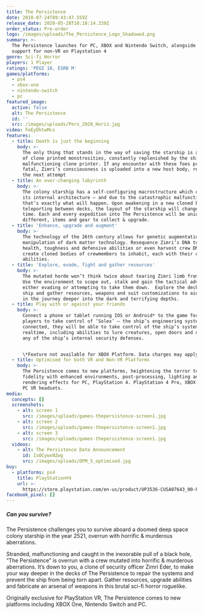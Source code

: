 ```yaml
---
title: The Persistence
date: 2018-07-24T09:43:47.559Z
release_date: 2020-05-28T10:18:14.339Z
order_status: Pre-order
logo: /images/uploads/The_Persistence_Logo_Shadowed.png
summary: >-
  The Persistence launches for PC, XBOX and Nintendo Switch, alongside adding
  support for non-VR on Playstation 4
genre: Sci-fi Horror
players: 1 Player
ratings: 'PEGI 18, ESRB M'
games/platforms:
  - ps4
  - xbox-one
  - nintendo-switch
  - pc
featured_image:
  active: false
  alt: The Persistence
  id: ''
  src: /images/uploads/Pers_2020_Horiz.jpg
video: FeEyDhtwMcs
features:
  - title: Death is just the beginning
    body: >-
      The only thing that stands in the way of saving the starship is an array
      of clone printed monstrosities, constantly replenished by the ship’s
      malfunctioning clone printer. If any encounter with these foes proves
      fatal, Zimri’s consciousness is uploaded into a new host body, ready for
      the next attempt
  - title: An ever-changing labyrinth
    body: >-
      The colony starship has a self-configuring macrostructure which can alter
      its internal architecture – and due to the catastrophic malfunction,
      that’s exactly what will happen. Upon awakening in a new cloned body or on
      teleporting between decks, the layout of the starship will change each
      time. Each and every expedition into The Persistence will be unique with
      different, items and gear to collect & upgrade.
  - title: 'Enhance, upgrade and augment'
    body: >-
      The technology of the 26th century allows for genetic augmentation and
      manipulation of dark matter technology. Resequence Zimri’s DNA to improve
      health, toughness and defensive abilities or even harvest crew DNA to
      create cloned bodies of crewmembers to inhabit, each with their own unique
      abilities.
  - title: 'Explore, evade, fight and gather resources'
    body: >-
      The mutated horde won’t think twice about tearing Zimri limb from limb.
      Use the environment to scope out, stalk and gain the tactical advantage in
      either evading or attempting to take them down.  Explore the decks of the
      ship and gather resources, weapons and suit customizations to aid survival
      in the journey deeper into the dark and terrifying depths.
  - title: Play with or against your friends
    body: >-
      Connect a phone or tablet running IOS or Android* to the game for up to 4
      players to take control of ‘Solex’ – the ship’s engineering system. Once
      connected, they will be able to take control of the ship’s systems in
      realtime, including abilities to lure creatures, open doors and disable
      any of the ship’s internal security defenses.


      \*Feature not available for XBOX Platform. Data charges may apply
  - title: Optimised for both VR and Non-VR Platforms
    body: >-
      The Persistence comes to new platforms, heightening the terror to a new
      fidelity with enhanced environments, post-processing, lighting and
      rendering effects for PC, PlayStation 4. PlayStation 4 Pro, XBOX One X and
      PC VR headsets.
media:
  concepts: []
  screenshots:
    - alt: screen 1
      src: /images/uploads/games-thepersistence-screen1.jpg
    - alt: screen 2
      src: /images/uploads/games-thepersistence-screen1.jpg
    - alt: screen 3
      src: /images/uploads/games-thepersistence-screen1.jpg
  videos:
    - alt: The Persistence Date Announcement
      id: IsOCywxNZwg
      src: /images/uploads/OPM_5_optimised.jpg
buy:
  - platforms: ps4
    title: PlayStation®4
    url: >-
      https://store.playstation.com/en-us/product/UP3536-CUSA07643_00-FRONTIER25202048?smcid=pdc%3Agb-en%3Aweb-pdc-games-the-persistence-ps4%3Aleadproductinfo-buy-on-playstation-store%3Athe-persistence%3AEP3393-CUSA07814_00-FRONTIER25202048
facebook_pixel: []
---
```

##### Can you survive?

The Persistence challenges you to survive aboard a doomed deep space colony starship in the year 2521, overrun with horrific & murderous aberrations.  

Stranded, malfunctioning and caught in the inexorable pull of a black hole, “The Persistence” is overrun with a crew mutated into horrific & murderous aberrations. It’s down to you, a clone of security officer Zimri Eder, to make your way deeper in the decks of The Persistence to repair the systems and prevent the ship from being torn apart.  Gather resources, upgrade abilities and fabricate an arsenal of weapons in this brutal sci-fi horror roguelike.

Originally exclusive for PlayStation VR, The Persistence comes to new platforms including XBOX One, Nintendo Switch and PC.
